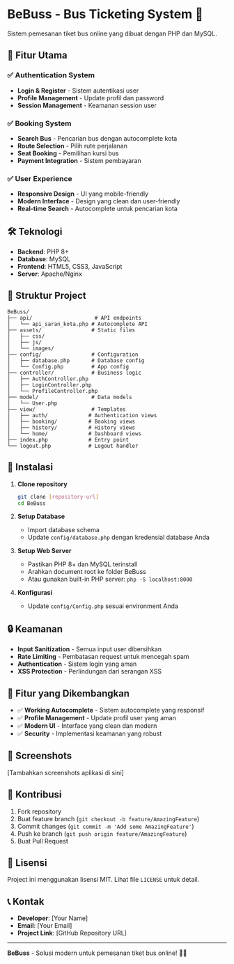 # BeBuss - Bus Ticketing System 🚌

Sistem pemesanan tiket bus online yang dibuat dengan PHP dan MySQL.

## 🚀 Fitur Utama

### ✅ Authentication System
- **Login & Register** - Sistem autentikasi user
- **Profile Management** - Update profil dan password
- **Session Management** - Keamanan session user

### ✅ Booking System
- **Search Bus** - Pencarian bus dengan autocomplete kota
- **Route Selection** - Pilih rute perjalanan
- **Seat Booking** - Pemilihan kursi bus
- **Payment Integration** - Sistem pembayaran

### ✅ User Experience
- **Responsive Design** - UI yang mobile-friendly
- **Modern Interface** - Design yang clean dan user-friendly
- **Real-time Search** - Autocomplete untuk pencarian kota

## 🛠️ Teknologi

- **Backend**: PHP 8+
- **Database**: MySQL
- **Frontend**: HTML5, CSS3, JavaScript
- **Server**: Apache/Nginx

## 📁 Struktur Project

```
BeBuss/
├── api/                    # API endpoints
│   └── api_saran_kota.php # Autocomplete API
├── assets/                # Static files
│   ├── css/
│   ├── js/
│   └── images/
├── config/                # Configuration
│   ├── database.php       # Database config
│   └── Config.php         # App config
├── controller/            # Business logic
│   ├── AuthController.php
│   ├── LoginController.php
│   └── ProfileController.php
├── model/                 # Data models
│   └── User.php
├── view/                  # Templates
│   ├── auth/             # Authentication views
│   ├── booking/          # Booking views
│   ├── history/          # History views
│   └── home/             # Dashboard views
├── index.php             # Entry point
└── logout.php            # Logout handler
```

## 🔧 Instalasi

1. **Clone repository**
   ```bash
   git clone [repository-url]
   cd BeBuss
   ```

2. **Setup Database**
   - Import database schema
   - Update `config/database.php` dengan kredensial database Anda

3. **Setup Web Server**
   - Pastikan PHP 8+ dan MySQL terinstall
   - Arahkan document root ke folder BeBuss
   - Atau gunakan built-in PHP server: `php -S localhost:8000`

4. **Konfigurasi**
   - Update `config/Config.php` sesuai environment Anda

## 🔒 Keamanan

- **Input Sanitization** - Semua input user dibersihkan
- **Rate Limiting** - Pembatasan request untuk mencegah spam
- **Authentication** - Sistem login yang aman
- **XSS Protection** - Perlindungan dari serangan XSS

## 🎯 Fitur yang Dikembangkan

- ✅ **Working Autocomplete** - Sistem autocomplete yang responsif
- ✅ **Profile Management** - Update profil user yang aman
- ✅ **Modern UI** - Interface yang clean dan modern
- ✅ **Security** - Implementasi keamanan yang robust

## 📱 Screenshots

[Tambahkan screenshots aplikasi di sini]

## 🤝 Kontribusi

1. Fork repository
2. Buat feature branch (`git checkout -b feature/AmazingFeature`)
3. Commit changes (`git commit -m 'Add some AmazingFeature'`)
4. Push ke branch (`git push origin feature/AmazingFeature`)
5. Buat Pull Request

## 📄 Lisensi

Project ini menggunakan lisensi MIT. Lihat file `LICENSE` untuk detail.

## 📞 Kontak

- **Developer**: [Your Name]
- **Email**: [Your Email]
- **Project Link**: [GitHub Repository URL]

---

**BeBuss** - Solusi modern untuk pemesanan tiket bus online! 🚌✨
